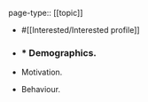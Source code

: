 page-type:: [[topic]]

- #[[Interested/Interested profile]]

- ### * Demographics.

* Motivation.

* Behaviour.



